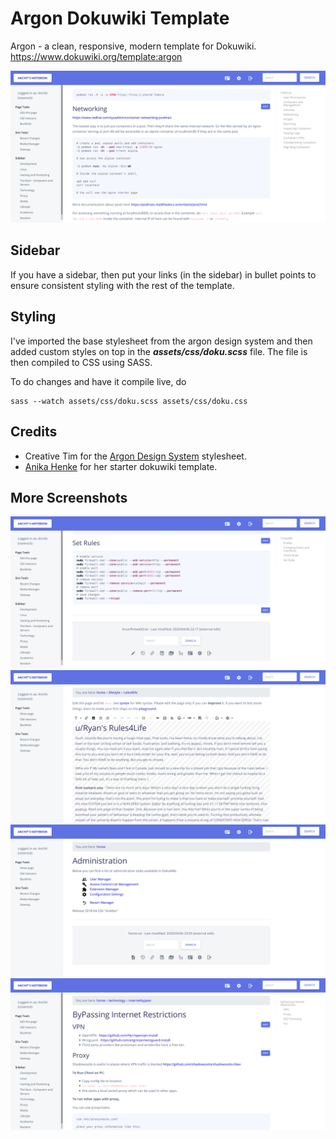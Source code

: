 # Argon Dokuwiki Template

Argon - a clean, responsive, modern template for Dokuwiki.
https://www.dokuwiki.org/template:argon

![Screenshot](screenshots/1.png)

## Sidebar

If you have a sidebar, then put your links (in the sidebar) in bullet points to ensure consistent styling with the rest of the template.

## Styling

I've imported the base stylesheet from the argon design system and then added custom styles on top in the ___assets/css/doku.scss___ file. The file is then compiled to CSS using SASS.

To do changes and have it compile live, do
```
sass --watch assets/css/doku.scss assets/css/doku.css
```

## Credits
* Creative Tim for the [Argon Design System](https://github.com/creativetimofficial/argon-design-system) stylesheet. 
* [Anika Henke](https://github.com/selfthinker) for her starter dokuwiki template.

## More Screenshots

![Screenshot](screenshots/2.png)
![Screenshot](screenshots/3.png)
![Screenshot](screenshots/4.png)
![Screenshot](screenshots/5.png)
